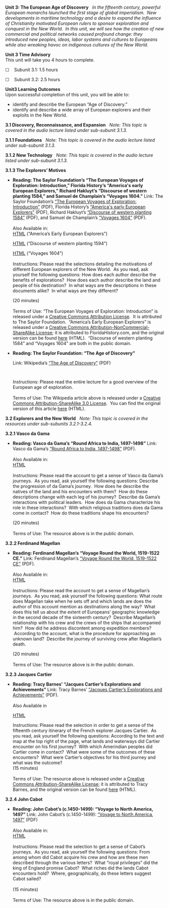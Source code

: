 **Unit 3: The European Age of Discovery** <span id="3"></span> 
*In the fifteenth century, powerful European monarchs launched the first
stage of global imperialism.  New developments in maritime technology
and a desire to expand the influence of Christianity motivated European
rulers to sponsor exploration and conquest in the New World.  In this
unit, we will see how the creation of new commercial and political
networks caused profound change: they introduced new peoples, ideas,
labor systems and cultures to Europeans while also wreaking havoc on
indigenous cultures of the New World.*

**Unit 3 Time Advisory**  
This unit will take you 4 hours to complete.

☐    Subunit 3.1: 1.5 hours

☐    Subunit 3.2: 2.5 hours

**Unit3 Learning Outcomes**  
Upon successful completion of this unit, you will be able to:

-   identify and describe the European “Age of Discovery.”
-   identify and describe a wide array of European explorers and their
    exploits in the New World.

**3.1 Discovery, Reconnaissance, and Expansion** <span id="3.1"></span> 
*Note: This topic is covered in the audio lecture listed under
sub-subunit 3.1.3.*

**3.1.1 Foundations** <span id="3.1.1"></span> 
*Note: This topic is covered in the audio lecture listed under
sub-subunit 3.1.3.*

**3.1.2 New Technology** <span id="3.1.2"></span> 
*Note: This topic is covered in the audio lecture listed under
sub-subunit 3.1.3.*

**3.1.3 The Explorers’ Motives** <span id="3.1.3"></span> 
-   **Reading: The Saylor Foundation’s “The European Voyages of
    Exploration: Introduction,” Florida History’s “America's early
    European Explorers,” Richard Hakluyt’s “Discourse of western
    planting 1584,” and Samuel de Champlain’s “Voyages 1604.”**
    Link: The Saylor Foundation’s [“The European Voyages of Exploration:
    Introduction”](https://resources.saylor.org/archived/wp-content/uploads/2012/08/HIST201-3.1.1-EuropeanExplorationIntro-FINAL.pdf) (PDF),
    Florida History’s [“America's early European
    Explorers”](https://resources.saylor.org/archived/wp-content/uploads/2012/12/HIST321-3.1.3-Explorers.pdf) (PDF),
    Richard Hakluyt’s [“Discourse of western planting
    1584”](https://resources.saylor.org/archived/wp-content/uploads/2012/12/HIST3321-3.1.3-western-planting.pdf) (PDF),
    and Samuel de Champlain’s [“Voyages
    1604”](https://resources.saylor.org/archived/wp-content/uploads/2012/12/HIST321-3.1.3-Samuel-de-Champlain.pdf) (PDF).  
        
     Also Available in:  
     [HTML](http://floridahistory.com/early-explorers.html) (“America’s
    Early European Explorers”)  

    [HTML](http://www.let.rug.nl/usa/documents/before-1600/richard-hakluyt-discourse-of-western-planting-1584.php) (“Discourse
    of western planting 1594”)  

    [HTML](http://www.let.rug.nl/usa/documents/1600-1650/samuel-de-champlain-voyages-1604.php) (“Voyages
    1604”)  
        
     Instructions: Please read the selections detailing the motivations
    of different European explorers of the New World.  As you read, ask
    yourself the following questions: How does each author describe the
    benefits of explorations?  How does each author describe the land
    and people of his destination?  In what ways are the descriptions in
    these documents alike?  In what ways are they different?  

    (20 minutes)  
        
     Terms of Use: “The European Voyages of Exploration: Introduction”
    is released under a [Creative Commons Attribution
    License](http://creativecommons.org/licenses/by/3.0/).  It is
    attributed to The Saylor Foundation.  “America’s Early European
    Explorers” is released under a [Creative Commons
    Attribution-NonCommercial-ShareAlike
    License](http://creativecommons.org/licenses/by-nc-sa/3.0/); it is
    attributed to FloridaHistory.com, and the original version can be
    found [here](http://floridahistory.com/early-explorers.html) (HTML).
     “Discourse of western planting 1584” and “Voyages 1604” are both in
    the public domain.

-   **Reading: The Saylor Foundation: “The Age of Discovery”**

    Link:
    Wikipedia’s [“](https://resources.saylor.org/archived/wp-content/uploads/2012/12/HIST321-3.1.3-European-History-Exploration-and-Discovery.pdf)[The
    Age of
    Discovery”](https://resources.saylor.org/archived/wp-content/uploads/2012/12/HIST321-3.1.3-European-History-Exploration-and-Discovery.pdf) (PDF)

    <span style="font-size: 12px;"> </span>

    Instructions: Please read the entire lecture for a good overview of
    the European age of exploration.  
        
     Terms of Use: The Wikipedia article above is released under a
    [Creative Commons Attribution-ShareAlike 3.0
    License](http://creativecommons.org/licenses/by-sa/3.0/).  You can
    find the original version of this article
    [here](http://en.wikibooks.org/wiki/European_History/Exploration_and_Discovery)
    (HTML).

**3.2 Explorers and the New World** <span id="3.2"></span> 
*Note: This topic is covered in the resources under sub-subunits
3.2.1-3.2.4.*

**3.2.1 Vasco da Gama** <span id="3.2.1"></span> 
-   **Reading: Vasco da Gama’s “Round Africa to India, 1497-1498”**
    Link: Vasco da Gama’s [“Round Africa to India,
    1497-1498”](https://resources.saylor.org/archived/wp-content/uploads/2012/12/HIST321-3.2.1-Vasco-de-Gama.pdf) (PDF).  
        
     Also Available in:  
     [HTML](http://www.fordham.edu/halsall/mod/1497degama.asp)  
        
     Instructions: Please read the account to get a sense of Vasco da
    Gama’s journeys.  As you read, ask yourself the following questions:
    Describe the progression of da Gama’s journey.  How does he describe
    the natives of the land and his encounters with them?  How do these
    descriptions change with each leg of his journey?  Describe da
    Gama’s interactions with political leaders.  How does da Gama
    characterize his role in these interactions?  With which religious
    traditions does da Gama come in contact?  How do these traditions
    shape his encounters?

    (20 minutes)  
        
     Terms of Use: The resource above is in the public domain.

**3.2.2 Ferdinand Magellan** <span id="3.2.2"></span> 
-   **Reading: Ferdinand Magellan’s “Voyage Round the World, 1519-1522
    CE.”**
    Link: Ferdinand Magellan’s [“Voyage Round the World, 1519-1522
    CE”](https://resources.saylor.org/archived/wp-content/uploads/2012/12/HIST321-3.2.2-Ferdinand-Magellan.pdf) (PDF).  
        
     Also Available in:  
     [HTML](http://www.fordham.edu/Halsall/mod/1519magellan.asp)  
        
     Instructions: Please read the account to get a sense of Magellan’s
    journeys.  As you read, ask yourself the following questions: What
    route does Magellan take when he sets off and which lands are does
    the author of this account mention as destinations along the way?
     What does this tell us about the extent of Europeans’ geographic
    knowledge in the second decade of the sixteenth century?  Describe
    Magellan’s relationship with his crew and the crews of the ships
    that accompanied him?  How did he address discontent among
    expedition members?  According to the account, what is the procedure
    for approaching an unknown land?  Describe the journey of surviving
    crew after Magellan’s death.

    (20 minutes)  
        
     Terms of Use: The resource above is in the public domain.

**3.2.3 Jacques Cartier** <span id="3.2.3"></span> 
-   **Reading: Tracy Barnes’ “Jacques Cartier’s Explorations and
    Achievements”**
    Link: Tracy Barnes’ [“Jacques Cartier’s Explorations and
    Achievements”](https://resources.saylor.org/archived/wp-content/uploads/2012/12/HIST321-3.2.3-Jacques-Cartier.pdf) (PDF).  
        
     Also Available in  

    [HTML](http://europeanexplorerswiki.wikispaces.com/Jacques+Cartier+Expolrations+and+Achievements)  

      
     Instructions: Please read the selection in order to get a sense of
    the fifteenth century itinerary of the French explorer Jacques
    Cartier.  As you read, ask yourself the following questions:
    According to the text and map at the top right of the page, what
    lands and waterways did Cartier encounter on his first journey?
     With which Amerindian peoples did Cartier come in contact?  What
    were some of the outcomes of these encounters?  What were Cartier’s
    objectives for his third journey and what was the outcome?  
     (15 minutes)  
        
     Terms of Use: The resource above is released under a [Creative
    Commons Attribution-ShareAlike
    License](http://creativecommons.org/licenses/by-sa/3.0/); it is
    attributed to Tracy Barnes, and the original version can be found
    [here](http://europeanexplorerswiki.wikispaces.com/Jacques+Cartier+Expolrations+and+Achievements)
    (HTML).

**3.2.4 John Cabot** <span id="3.2.4"></span> 
-   **Reading: John Cabot’s (c.1450-1499): “Voyage to North America,
    1497”**
    Link: John Cabot’s (c.1450-1499): [“Voyage to North America,
    1497”](https://resources.saylor.org/archived/wp-content/uploads/2012/12/HIST321-3.2.4-John-Cabot.pdf) (PDF)  
        
     Also Available in:  
     [HTML](http://www.fordham.edu/halsall/mod/1497cabot-3docs.asp)  
        
     Instructions: Please read the selection to get a sense of Cabot’s
    journeys.  As you read, ask yourself the following questions: From
    among whom did Cabot acquire his crew and how are these men
    described through the various letters?  What “royal privileges” did
    the king of England promise Cabot?  What riches did the lands Cabot
    encounters hold?  Where, geographically, do these letters suggest
    Cabot sailed?  
        
     (15 minutes)  
        
     Terms of Use: The resource above is in the public domain.


